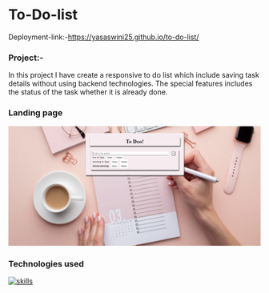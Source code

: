 # To-Do-list
Deployment-link:-https://yasaswini25.github.io/to-do-list/
### Project:-
In this project I have create a responsive to do list which include saving task details  without using backend technologies.
The special features includes the status of the task whether it is already done.
### Landing page
![landing](https://github.com/Yasaswini25/to-do-list/blob/main/Screenshot%202023-07-30%20191328.png)
### Technologies used
[![skills](https://skillicons.dev/icons?i=html,css,js)](https://skillicons.dev)
